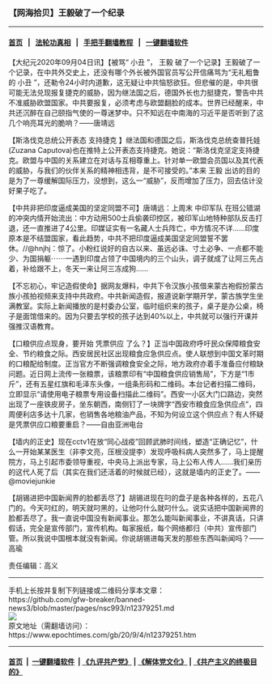 ### 【网海拾贝】王毅破了一个纪录
------------------------

#### [首页](https://github.com/gfw-breaker/banned-news3/blob/master/README.md) &nbsp;&nbsp;|&nbsp;&nbsp; [法轮功真相](https://github.com/begood0513/basic/blob/master/README.md)  &nbsp;&nbsp;|&nbsp;&nbsp; [手把手翻墙教程](https://github.com/gfw-breaker/guides/wiki)  &nbsp;&nbsp;|&nbsp;&nbsp; [一键翻墙软件](https://github.com/gfw-breaker/nogfw/blob/master/README.md)  



<div><p>
 【大纪元2020年09月04日讯】【被骂“
 <ok href="https://www.epochtimes.com/gb/tag/%E5%B0%8F%E4%B8%91.html">
  小丑
 </ok>
 ”，
 <ok href="https://www.epochtimes.com/gb/tag/%E7%8E%8B%E6%AF%85.html">
  王毅
 </ok>
 破了一个记录】王毅破了一个记录，在中共外交史上，还没有哪个外长被外国官员写公开信痛骂为“无礼粗鲁的
 <ok href="https://www.epochtimes.com/gb/tag/%E5%B0%8F%E4%B8%91.html">
  小丑
 </ok>
 ”，还勒令24小时内道歉，这无疑让中共恼怒欲狂。但悲催的是，中共很可能无法兑现报复捷克的威胁，因为继法国之后，德国外长也力挺捷克，警告中共不准威胁欧盟国家。中共要报复，必须考虑与欧盟翻脸的成本。世界已经醒来，中共还沉醉在自己颐指气使的一尊迷梦中。只不知远在中南海的习近平是否听到了这几个响亮耳光的脆响？——唐靖远
</p>
<p>
 【斯洛伐克总统公开表态
 <ok href="https://www.epochtimes.com/gb/tag/%E6%94%AF%E6%8C%81%E6%8D%B7%E5%85%8B.html">
  支持捷克
 </ok>
 】继法国和德国之后，斯洛伐克总统查普托娃(Zuzana Caputova)也在推特上公开表态支持捷克。她说：“斯洛伐克坚定支持捷克。欧盟与中国的关系建立在对话与互相尊重上。针对单一欧盟会员国以及其代表的威胁，与我们的伙伴关系的精神相违背，是不可接受的。”本来
 <ok href="https://www.epochtimes.com/gb/tag/%E7%8E%8B%E6%AF%85.html">
  王毅
 </ok>
 出访的目的是为了一尊缓解国际压力，没想到，这么一“威胁”，反而增加了压力，回去估计没好果子吃了。
</p>
<p>
 【中共非把印度逼成美国的坚定同盟不可】唐靖远：上周末
 <ok href="https://www.epochtimes.com/gb/tag/%E4%B8%AD%E5%8D%B0%E5%86%9B%E9%98%9F.html">
  中印军队
 </ok>
 在班公错湖的冲突内情开始流出：中方动用500士兵偷袭印控区，被印军山地特种部队反击打退，还一直推进了4公里。印媒证实有一名藏人士兵阵亡，中方情况不详……印度原本是不结盟国家，看此趋势，中共不把印度逼成美国坚定同盟誓不罢休。//@hnjhj：惊了。小粉红说好的自古以来、虽远必诛、寸土必争、一点都不能少、为国捐躯⋯⋯一遇到印度占领了中国境内的三个山头，调子就成了让阿三先占着，补给跟不上，冬天一来让阿三冻成狗……
</p>
<p>
 【不忘初心，牢记造假使命】据网友爆料，中共下令汉族小孩借来蒙古袍假扮蒙古族小孩拍视频来支持中共政府。中共新闻造假，报道说新学期开学，蒙古族学生坐满教室。实际上新闻播放的是村委办公室，临时组织来的孩子，桌子是办公桌，椅子是面馆借来的。因为只要去学校的孩子达到40%以上，中共就可以强行开课并强推汉语教育。
</p>
<p>
 【口粮供应点现身，要开始
 <ok href="https://www.epochtimes.com/gb/tag/%E5%87%AD%E7%A5%A8%E4%BE%9B%E5%BA%94.html">
  凭票供应
 </ok>
 了么？】正当中国政府呼吁民众保障粮食安全、节约粮食之际。西安居民社区出现粮食应急供应点。使人联想到中国文革时期的口粮配给制度。正当官方不断强调粮食安全之际，地方政府亦着手准备应付粮缺问题。近日网上流传一张粮票，该粮票印有“中国粮食供应销售局”，下方是“1市斤”，还有五星红旗和毛泽东头像，一组条形码和二维码。本台记者扫描二维码，立即显示“请使用电子粮票专用设备扫描此二维码”。西安一小区大门口路边，突然出现了一座铁皮房子，坐东朝西，南侧钉了一块牌字“西安市粮食应急供应点”，四周便利店多达十几家，也销售各地粮油产品，不知为何设立这个供应点？有人怀疑是凭票供应口粮要重启？——自由亚洲电台
</p>
<p>
 【墙内的正史】现在cctv1在放“同心战疫”回顾武肺时间线，塑造“正确记忆”，什么一开始某某医生（非李文亮，压根没提李）发现呼吸科病人突然多了，马上提醒院方，马上引起市委领导重视，中央马上派出专家，马上公布人传人……我们亲历的这代人死了后（其实在我们还活着的时候就已经），这就是墙内的正史了。——@moviejunkie
</p>
<p>
 【胡锡进把中国新闻界的脸都丢尽了】胡锡进现在叼的盘子是各种各样的，五花八门的。今天叼红的，明天就叼黑的，让他叼什么就叼什么。说实话把中国新闻界的脸都丢尽了。我一直说中国没有新闻事业。那怎么能叫新闻事业，不讲真话，只讲假话，完全是宣传部门，宣传机构。每家报纸，每个网络都归（中共）宣传部门管。所以我说中国根本就没有新闻。你说胡锡进每天发的那些东西叫新闻吗？——高瑜
</p>
<p>
 责任编辑：高义
</p>
</div>
<hr/>
手机上长按并复制下列链接或二维码分享本文章：<br/>
https://github.com/gfw-breaker/banned-news3/blob/master/pages/nsc993/n12379251.md <br/>
<a href='https://github.com/gfw-breaker/banned-news3/blob/master/pages/nsc993/n12379251.md'><img src='https://github.com/gfw-breaker/banned-news3/blob/master/pages/nsc993/n12379251.md.png'/></a> <br/>
原文地址（需翻墙访问）：https://www.epochtimes.com/gb/20/9/4/n12379251.htm


------------------------
#### [首页](https://github.com/gfw-breaker/banned-news3/blob/master/README.md) &nbsp;|&nbsp; [一键翻墙软件](https://github.com/gfw-breaker/nogfw/blob/master/README.md) &nbsp;| [《九评共产党》](https://github.com/gfw-breaker/9ping.md/blob/master/README.md#九评之一评共产党是什么) | [《解体党文化》](https://github.com/gfw-breaker/jtdwh.md/blob/master/README.md) | [《共产主义的终极目的》](https://github.com/gfw-breaker/gczydzjmd.md/blob/master/README.md)


<img src='http://gfw-breaker.win/banned-news3/pages/nsc993/n12379251.md' width='0px' height='0px'/>